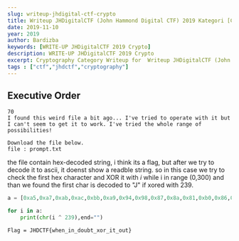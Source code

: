 ```yaml
---
slug: writeup-jhdigital-ctf-crypto
title: Writeup JHDigitalCTF (John Hammond Digital CTF) 2019 Kategori [Crypto]
date: 2019-11-10
year: 2019
author: Bardizba
keywords: [WRITE-UP JHDigitalCTF 2019 Crypto]
description: WRITE-UP JHDigitalCTF 2019 Crypto
excerpt: Cryptography Category Writeup for  Writeup JHDigitalCTF (John Hammond Digital CTF) 2019
tags : ["ctf","jhdctf","cryptography"]
---
```


## Executive Order
```
70
I found this weird file a bit ago... I've tried to operate with it but I can't seem to get it to work. I've tried the whole range of possibilities!

Download the file below.
file : prompt.txt
```
the file contain hex-decoded string, i think its a flag, but after we try to decode it to ascii, it doenst show a readble string. so in this case we try to check the first hex character and XOR it with *i* while i in range (0,300)
and than we found the first char is decoded to "J" if xored with 239.

```python
a = [0xa5,0xa7,0xab,0xac,0xbb,0xa9,0x94,0x98,0x87,0x8a,0x81,0xb0,0x86,0x81,0xb0,0x8b,0x80,0x9a,0x8d,0x9b,0xb0,0x97,0x80,0x9d,0xb0,0x86,0x9b,0xb0,0x80,0x9a,0x9b,0x92]

for i in a:
    print(chr(i ^ 239),end="")
```

    Flag = JHDCTF{when_in_doubt_xor_it_out}